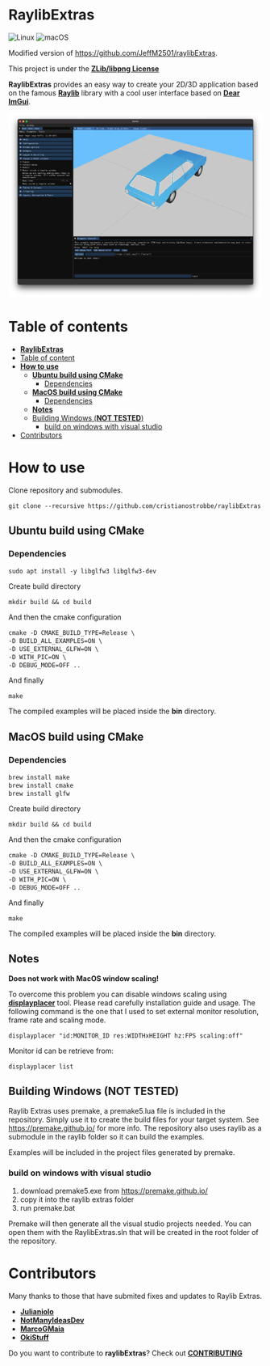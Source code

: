 # __RaylibExtras__ 

<!-- ![Windows](https://github.com/raysan5/raylib/workflows/Windows/badge.svg) -->
![Linux](https://github.com/raysan5/raylib/workflows/Linux/badge.svg)
![macOS](https://github.com/raysan5/raylib/workflows/macOS/badge.svg)

Modified version of https://github.com/JeffM2501/raylibExtras.

This project is under the [**ZLib/libpng License**](https://github.com/JeffM2501/raylibExtras/blob/index/LICENSE)
 
__RaylibExtras__ provides an easy way to create your 2D/3D application based on the famous [__Raylib__](https://github.com/raysan5/raylib) library with a cool user interface based on [__Dear ImGui__](https://github.com/ocornut/imgui/tree/docking).

!["demo"](resources/images/demo.png)

# Table of contents
- [__RaylibExtras__](#raylibextras)
- [Table of content](#table-of-content)
- [__How to use__](#how-to-use)
  - [__Ubuntu build using CMake__](#ubuntu-build-using-cmake)
    - [Dependencies](#dependencies)
  - [__MacOS build using CMake__](#macos-build-using-cmake)
    - [Dependencies](#dependencies-1)
  - [__Notes__](#notes)
  - [Building Windows (__NOT TESTED__)](#building-windows-not-tested)
    - [build on windows with visual studio](#build-on-windows-with-visual-studio)
- [Contributors](#contributors)

# __How to use__
Clone repository and submodules.
```
git clone --recursive https://github.com/cristianostrobbe/raylibExtras
```

## __Ubuntu build using CMake__

### Dependencies
```
sudo apt install -y libglfw3 libglfw3-dev
```

Create build directory
```
mkdir build && cd build
```
And then the cmake configuration
```
cmake -D CMAKE_BUILD_TYPE=Release \
-D BUILD_ALL_EXAMPLES=ON \
-D USE_EXTERNAL_GLFW=ON \
-D WITH_PIC=ON \
-D DEBUG_MODE=OFF ..
```
And finally 
```
make
```
The compiled examples will be placed inside the **bin** directory.

## __MacOS build using CMake__

### Dependencies
```
brew install make
brew install cmake
brew install glfw
```

Create build directory
```
mkdir build && cd build
```
And then the cmake configuration
```
cmake -D CMAKE_BUILD_TYPE=Release \
-D BUILD_ALL_EXAMPLES=ON \
-D USE_EXTERNAL_GLFW=ON \
-D WITH_PIC=ON \
-D DEBUG_MODE=OFF ..
```
And finally 
```
make
```
The compiled examples will be placed inside the **bin** directory.

## __Notes__
__Does not work with MacOS window scaling!__

To overcome this problem you can disable windows scaling using [__displayplacer__](https://github.com/jakehilborn/displayplacer) tool. Please read carefully installation guide and usage. The following command is the one that I used to set external monitor resolution, frame rate and scaling mode.
```
displayplacer "id:MONITOR_ID res:WIDTHxHEIGHT hz:FPS scaling:off"
```
Monitor id can be retrieve from:
```
displayplacer list
```

## Building Windows (__NOT TESTED__)
Raylib Extras uses premake, a premake5.lua file is included in the repository. Simply use it to create the build files for your target system.
See https://premake.github.io/ for more info.
The repository also uses raylib as a submodule in the raylib folder so it can build the examples.

Examples will be included in the project files generated by premake.

### build on windows with visual studio
1) download premake5.exe from https://premake.github.io/
2) copy it into the raylib extras folder
3) run premake.bat

Premake will then generate all the visual studio projects needed. You can open them with the RaylibExtras.sln that will be created in the root folder of the repository.

# Contributors
Many thanks to those that have submited fixes and updates to Raylib Extras.

 - [**Julianiolo**](https://github.com/Julianiolo)
 - [**NotManyIdeasDev**](https://github.com/NotManyIdeasDev)
 - [**MarcoGMaia**](https://github.com/marcogmaia)
 - [**OkiStuff**](https://github.com/OkiStuff)

Do you want to contribute to **raylibExtras**? Check out [**CONTRIBUTING**](https://github.com/JeffM2501/raylibExtras/blob/index/CONTRIBUTING)
